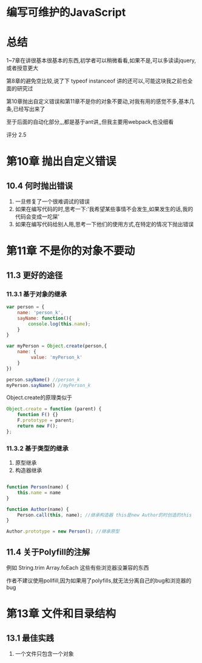 # 编写可维护的JavaScript

# 总结

1~7章在讲很基本很基本的东西,初学者可以稍微看看,如果不是,可以多读读jquery,或者授意更大

第8章的避免空比较,说了下 typeof instanceof 讲的还可以,可能这块我之前也全面的研究过

第10章抛出自定义错误和第11章不是你的对象不要动,对我有用的感觉不多,基本几条,已经写出来了

至于后面的自动化部分,,,都是基于ant讲,,但我主要用webpack,也没细看

评分 2.5


# 第10章 抛出自定义错误

## 10.4 何时抛出错误

1. 一旦修复了一个很难调试的错误
2. 如果在编写代码的时,思考一下:'我希望某些事情不会发生,如果发生的话,我的代码会变成一坨屎'
3. 如果在编写代码给别人用,思考一下他们的使用方式,在特定的情况下抛出错误

# 第11章 不是你的对象不要动

## 11.3 更好的途径

### 11.3.1 基于对象的继承

```javascript
var person = {
    name: 'person_k',
    sayName: function(){
        console.log(this.name);
    }
}

var myPerson = Object.create(person,{
    name: {
         value: 'myPerson_k'
    }
})

person.sayName() //person_k
myPerson.sayName() //myPerson_k

```

Object.create的原理类似于

```javascript
Object.create = function (parent) {
    function F() {}
    F.prototype = parent;
    return new F();
};
```


### 11.3.2 基于类型的继承

1. 原型继承
2. 构造器继承

```javascript

function Person(name) {
    this.name = name
}

function Author(name) {
    Person.call(this, name); //继承构造器 this是new Author的时创造的this
}

Author.prototype = new Person(); //继承原型


```

## 11.4 关于Polyfill的注解

例如 String.trim Array.foEach 这些有些浏览器没兼容的东西

作者不建议使用pollfill,因为如果用了polyfills,就无法分离自己的bug和浏览器的bug

# 第13章 文件和目录结构

## 13.1 最佳实践

1. 一个文件只包含一个对象





